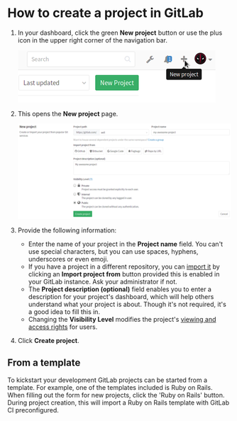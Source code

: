 # How to create a project in GitLab

1. In your dashboard, click the green **New project** button or use the plus
   icon in the upper right corner of the navigation bar.

    ![Create a project](img/create_new_project_button.png)

1. This opens the **New project** page.

    ![Project information](img/create_new_project_info.png)

1. Provide the following information:
    - Enter the name of your project in the **Project name** field. You can't use
      special characters, but you can use spaces, hyphens, underscores or even
      emoji.
    - If you have a project in a different repository, you can [import it] by
      clicking an **Import project from** button provided this is enabled in
      your GitLab instance. Ask your administrator if not.
    - The **Project description (optional)** field enables you to enter a
      description for your project's dashboard, which will help others
      understand what your project is about. Though it's not required, it's a good
      idea to fill this in.
    - Changing the **Visibility Level** modifies the project's
      [viewing and access rights](../public_access/public_access.md) for users.

1. Click **Create project**.

## From a template

To kickstart your development GitLab projects can be started from a template.
For example, one of the templates included is Ruby on Rails. When filling out the 
form for new projects, click the 'Ruby on Rails' button. During project creation,
this will import a Ruby on Rails template with GitLab CI preconfigured.

[import it]: ../workflow/importing/README.md
